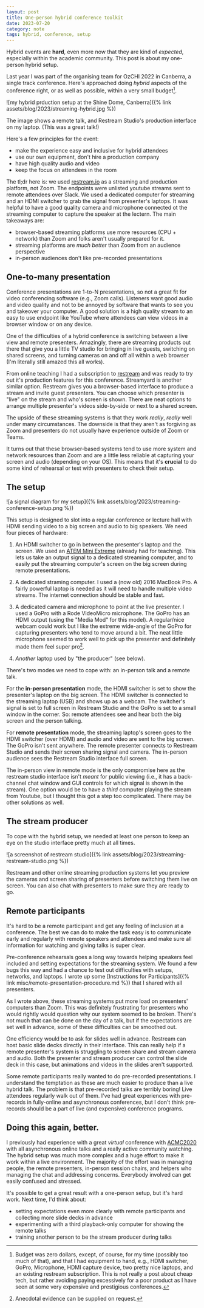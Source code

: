 ```yaml
---
layout: post
title: One-person hybrid conference toolkit 
date: 2023-07-20
category: note
tags: hybrid, conference, setup
---
```


Hybrid events are **hard**, even more now that they are kind of _expected_,
especially within the academic community. This post is about my one-person
hybrid setup.

Last year I was part of the organising team for OzCHI 2022 in Canberra, a
single track conference. Here's approached doing _hybrid_ aspects of the
conference right, or as well as possible, within a very small budget[^budget].

[^budget]: Budget was zero dollars, except, of course, for my time (possibly too much of that), and that I had equipment to hand, e.g., HDMI switcher, GoPro, Microphone, HDMI capture device, two pretty nice laptops, and an existing restream subscription. This is not really a post about cheap tech, but rather avoiding paying excessively for a poor product as I have seen at some very expensive and prestigious conferences. 

![my hybrid prduction setup at the Shine Dome, Canberra]({% link assets/blog/2023/streaming-hybrid.jpg %})

The image shows a remote talk, and Restream Studio's production interface on my laptop. (This was a great talk!)

Here's a few principles for the event:

- make the experience easy and inclusive for hybrid attendees
- use our own equipment, don't hire a production company 
- have high quality audio and video
- keep the focus on attendees in the room

The tl;dr here is: we used [restream.io](https://restream.io) as a streaming
and production platform, not Zoom. The endpoints were unlisted youtube streams
sent to remote attendees over Slack. We used a dedicated computer for streaming
and an HDMI switcher to grab the signal from presenter's laptops. It was
helpful to have a good quality camera and microphone connected ot the streaming
computer to capture the speaker at the lectern. The main takeaways are:

- browser-based streaming platforms use more resources (CPU + network) than
  Zoom and folks aren't usually prepared for it.
- streaming platforms are _much better_ than Zoom from an audience perspective
- in-person audiences don't like pre-recorded presentations

## One-to-many presentation

Conference presentations are 1-to-N presentations, so not a great fit for video
conferencing software (e.g., Zoom calls). Listeners want good audio and video
quality and not to be annoyed by software that wants to see you and takeover
your computer. A good solution is a high quality stream to an easy to use
endpoint like YouTube where attendees can view videos in a browser window or on
any device.

One of the difficulties of a hybrid conference is switching between a live view
and remote presenters. Amazingly, there are streaming products out there that
give you a little TV studio for bringing in live guests, switching on shared
screens, and turning cameras on and off all within a web browser (I'm literally
still amazed this all works).

From online teaching I had a subscription to [restream](https://restream.io)
and was ready to try out it's production features for this conference.
Streamyard is another similar option. Restream gives you a browser-based
interface to produce a stream and invite guest presenters. You can choose which
presenter is "live" on the stream and who's screen is shown. There are neat
options to arrange multiple presenter's videos side-by-side or next to a shared
screen.

The upside of these streaming systems is that they work _really_, _really_ well
under many circumstances. The downside is that they aren't as forgiving as Zoom
and presenters do not usually have experience outside of Zoom or Teams.

It turns out that these browser-based systems tend to use more system and
network resources than Zoom and are a little less reliable at capturing your
screen and audio (depending on your OS). This means that it's **crucial** to do
some kind of rehearsal or test with presenters to check their setup.

## The setup

![a signal diagram for my setup]({% link assets/blog/2023/streaming-conference-setup.png %})

This setup is designed to slot into a regular conference or lecture hall with
HDMI sending video to a big screen and audio to big speakers. We need four
pieces of hardware:

1. An HDMI switcher to go in between the presenter's laptop and the screen. We used an [ATEM Mini Extreme](https://www.blackmagicdesign.com/au/products/atemmini) (already had for teaching). This lets us take an output signal to a dedicated streaming computer, and to easily put the streaming computer's screen on the big screen during remote presentations.

2. A dedicated straming computer. I used a (now old) 2016 MacBook Pro. A fairly powerful laptop is needed as it will need to handle multiple video streams. The internet connection should be stable and fast.

3. A dedicated camera and microphone to point at the live presenter. I used a GoPro with a Rode VideoMicro microphone. The GoPro has an HDMI output (using the "Media Mod" for this model). A regular/nice webcam could work but I like the extreme wide-angle of the GoPro for capturing presenters who tend to move around a bit. The neat little microphone seemed to work well to pick up the presenter and definitely made them feel super pro[^1].

[^1]: Anecdotal evidence can be supplied on request.

4. _Another_ laptop used by "the producer" (see below). 

There's two modes we need to cope with: an in-person talk and a remote talk. 

For the **in-person presentation** mode, the HDMI switcher is set to show the presenter's laptop on the big screen. The HDMI switcher is connected to the streaming laptop (USB) and shows up as a webcam. The switcher's signal is set to full screen in Restream Studio and the GoPro is set to a small window in the corner. So: remote attendees see and hear both the big screen and the person talking.

For **remote presentation** mode, the streaming laptop's screen goes to the HDMI switcher (over HDMI) and audio and video are sent to the big screen. The GoPro isn't sent anywhere. The remote presenter connects to Restream Studio and sends their screen sharing signal and camera.
The in-person audience sees the Restream Studio interface full screen.

The in-person view in remote mode is the only compromise here as the restream studio interface isn't _meant_ for public viewing (i.e., it has a back-channel chat window and GUI controls for which signal is shown in the stream). One option would be to have a _third_ computer playing the stream from Youtube, but I thought this got a step too complicated. There may be other solutions as well.

## The stream producer

To cope with the hybrid setup, we needed at least one person to keep an eye on the studio interface pretty much at all times.

![a screenshot of restream studio]({% link assets/blog/2023/streaming-restream-studio.png %})

Restream and other online streaming production systems let you preview the
cameras and screen sharing of presenters before switching them live on screen.
You can also chat with presenters to make sure they are ready to go.

## Remote participants

It's hard to be a remote participant and get any feeling of inclusion at a
conference. The best we can do to make the task easy is to communicate early
and regularly with remote speakers and attendees and make sure all information
for watching and giving talks is super clear.

Pre-conference rehearsals goes a long way towards helping speakers feel
included and setting expectations for the streaming system. We found a few bugs
this way and had a chance to test out difficulties with setups, networks, and
laptops. I wrote up some [Instructions for Participants]({% link
misc/remote-presentation-procedure.md %}) that I shared with all presenters.

As I wrote above, these streaming systems put more load on presenters'
computers than Zoom. This was definitely frustrating for presenters who would
rightly would question why our system seemed to be broken. There's not much
that can be done on the day of a talk, but if the expectations are set well in
advance, some of these difficulties can be smoothed out.

One efficiency would be to ask for slides well in advance. Restream can host
basic slide decks directly in their interface. This can really help if a remote
presenter's system is struggling to screen share and stream camera and audio.
Both the presenter and stream producer can control the slide deck in this case,
but animations and videos in the slides aren't supported.

Some remote participants really wanted to do pre-recorded presentations. I
understand the temptation as these are much easier to produce than a live
hybrid talk. The problem is that pre-recorded talks are terribly boring! Live
attendees regularly walk out of them. I've had great experiences with
pre-records in fully-online and asynchronous conferences, but I don't think
pre-records should be a part of live (and expensive) conference programs.  

## Doing this again, better.

I previously had experience with a great _virtual_ conference with
[ACMC2020](https://benswift.me/blog/2020/07/15/acmc2020-organising-my-first-virtual-conference/)
with all asynchronous online talks and a really active community watching. The
hybrid setup was much more complex and a huge effort to make it work within a live environment. The
majority of the effort was in managing people, the remote presenters, in-person
session chairs, and helpers who managing the chat and addressing concerns.
Everybody involved can get easily confused and stressed.  

It's possible to get a great result with a one-person setup, but it's
hard work. Next time, I'd think about:

- setting expectations even more clearly with remote participants and collecting more slide decks in advance
- experimenting with a third playback-only computer for showing the remote talks
- training another person to be the stream producer during talks


